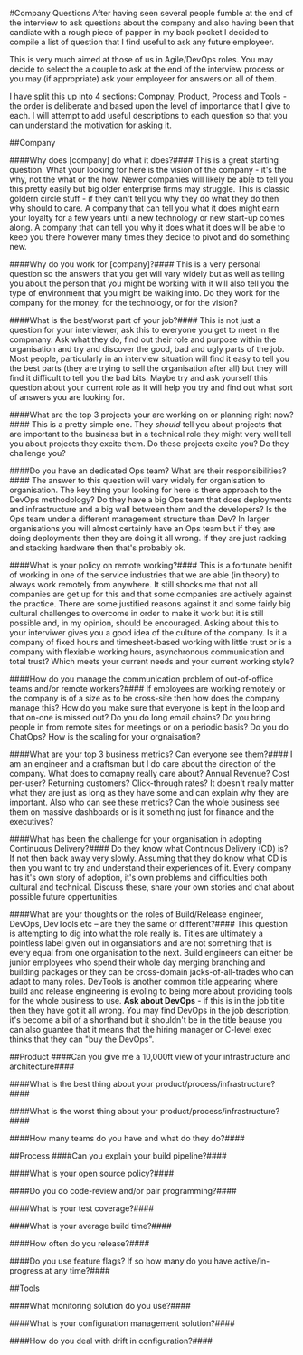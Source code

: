 #Company Questions
After having seen several people fumble at the end of the interview to ask questions about the company and also having been that candiate with a rough piece of papper in my back pocket I decided to compile a list of question that I find useful to ask any future employeer.

This is very much aimed at those of us in Agile/DevOps roles. You may decide to select the a couple to ask at the end of the interview process or you may (if appropriate) ask your employeer for answers on all of them.

I have split this up into 4 sections: Compnay, Product, Process and Tools - the order is deliberate and based upon the level of importance that I give to each. I will attempt to add useful descriptions to each question so that you can understand the motivation for asking it.

##Company

####Why does [company] do what it does?####
This is a great starting question. What your looking for here is the vision of the company - it's the why, not the what or the how. Newer companies will likely be able to tell you this pretty easily but big older enterprise firms may struggle. This is classic goldern circle stuff - if they can't tell you why they do what they do then why should to care. A company that can tell you what it does might earn your loyalty for a few years until a new technology or new start-up comes along. A company that can tell you why it does what it does will be able to keep you there however many times they decide to pivot and do something new.

####Why do you work for [company]?####
This is a very personal question so the answers that you get will vary widely but as well as telling you about the person that you might be working with it will also tell you the type of environment that you might be walking into. Do they work for the company for the money, for the technology, or for the vision?

####What is the best/worst part of your job?####
This is not just a question for your interviewer, ask this to everyone you get to meet in the compmany. Ask what they do, find out their role and purpose within the organisation and try and discover the good, bad and ugly parts of the job. Most people, particularly in an interview situation will find it easy to tell you the best parts (they are trying to sell the organisation after all) but they will find it difficult to tell you the bad bits. Maybe try and ask yourself this question about your current role as it will help you try and find out what sort of answers you are looking for.

####What are the top 3 projects your are working on or planning right now?####
This is a pretty simple one. They *should* tell you about projects that are important to the business but in a technical role they might very well tell you about projects they excite them. Do these projects excite you? Do they challenge you?

####Do you have an dedicated Ops team? What are their responsibilities?####
The answer to this question will vary widely for organisation to organisation. The key thing your looking for here is there approach to the DevOps methodology? Do they have a big Ops team that does deployments and infrastructure and a big wall between them and the developers? Is the Ops team under a different management structure than Dev? In larger organisations you will almost certainly have an Ops team but if they are doing deployments then they are doing it all wrong. If they are just racking and stacking hardware then that's probably ok.

####What is your policy on remote working?####
This is a fortunate benifit of working in one of the service industries that we are able (in theory) to always work remotely from anywhere. It still shocks me that not all companies are get up for this and that some companies are actively against the practice. There are some justified reasons against it and some fairly big cultural challenges to overcome in order to make it work but it is still possible and, in my opinion, should be encouraged. Asking about this to your interviwer gives you a good idea of the culture of the company. Is it a company of fixed hours and timesheet-based working with little trust or is a company with flexiable working hours, asynchronous communication and total trust? Which meets your current needs and your current working style? 

####How do you manage the communication problem of out-of-office teams and/or remote workers?####
If employees are working remotely or the company is of a size as to be cross-site then how does the company manage this? How do you make sure that everyone is kept in the loop and that on-one is missed out? Do you do long email chains? Do you bring people in from remote sites for meetings or on a periodic basis? Do you do ChatOps? How is the scaling for your orgnaisation?

####What are your top 3 business metrics? Can everyone see them?####
I am an engineer and a craftsman but I do care about the direction of the company. What does to comapny really care about? Annual Revenue? Cost per-user? Returning customers? Click-through rates? It doesn't really matter what they are just as long as they have some and can explain why they are important. Also who can see these metrics? Can the whole business see them on massive dashboards or is it something just for finance and the executives?

####What has been the challenge for your organisation in adopting Continuous Delivery?####
Do they know what Continous Delivery (CD) is? If not then back away very slowly. Assuming that they do know what CD is then you want to try and understand their experiences of it. Every company has it's own story of adoption, it's own problems and difficulties both cultural and technical. Discuss these, share your own stories and chat about possible future oppertunities.

####What are your thoughts on the roles of Build/Release engineer, DevOps, DevTools etc – are they the same or different?####
This question is attempting to dig into what the role really is. Titles are ultimately a pointless label given out in organsiations and are not something that is every equal from one organisation to the next. Build engineers can either be junior employees who spend their whole day merging branching and building packages or they can be cross-domain jacks-of-all-trades who can adapt to many roles. DevTools is another common title appearing where build and release engineering is evoling to being more about providing tools for the whole business to use. **Ask about DevOps** - if this is in the job title then they have got it all wrong. You may find DevOps in the job description, it's become a bit of a shorthand but it shouldn't be in the title beause you can also guantee that it means that the hiring manager or C-level exec thinks that they can "buy the DevOps".

##Product
####Can you give me a 10,000ft view of your infrastructure and architecture####

####What is the best thing about your product/process/infrastructure?####

####What is the worst thing about your product/process/infrastructure?#### 

####How many teams do you have and what do they do?####

##Process
####Can you explain your build pipeline?####

####What is your open source policy?####

####Do you do code-review and/or pair programming?####

####What is your test coverage?####

####What is your average build time?####

####How often do you release?####

####Do you use feature flags? If so how many do you have active/in-progress at any time?####

##Tools

####What monitoring solution do you use?####

####What is your configuration management solution?####

####How do you deal with drift in configuration?####

